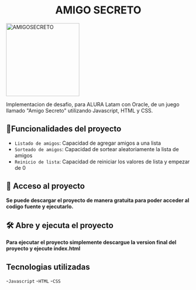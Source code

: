 <h1 align="center"> AMIGO SECRETO </h1>
<img width="200" height="200" alt="AMIGOSECRETO" src="https://github.com/user-attachments/assets/841437ae-7231-44b0-821e-7aa9348ac635" />

Implementacion de desafio, para ALURA Latam con Oracle, de un juego llamado "Amigo Secreto" utilizando Javascript, HTML y CSS. 

## :hammer:Funcionalidades del proyecto
- `Listado de amigos`: Capacidad de agregar amigos a una lista
- `Sorteado de amigos`: Capacidad de sortear aleatoriamente la lista de amigos
- `Reinicio de lista`: Capacidad de reiniciar los valores de lista y empezar de 0

## 📁 Acceso al proyecto
**Se puede descargar el proyecto de manera gratuita para poder acceder al codigo fuente y ejecutarlo.**
## 🛠️ Abre y ejecuta el proyecto
**Para ejecutar el proyecto simplemente descargue la version final del proyecto y ejecute index.html**

## Tecnologias utilizadas
-`Javascript`
-`HTML`
-`CSS`
